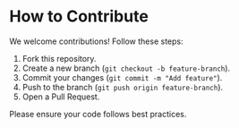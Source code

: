 # How to Contribute

We welcome contributions! Follow these steps:

1. Fork this repository.
2. Create a new branch (`git checkout -b feature-branch`).
3. Commit your changes (`git commit -m "Add feature"`).
4. Push to the branch (`git push origin feature-branch`).
5. Open a Pull Request.

Please ensure your code follows best practices.
